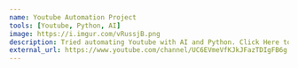 ```yaml
---
name: Youtube Automation Project
tools: [Youtube, Python, AI]
image: https://i.imgur.com/vRussjB.png
description: Tried automating Youtube with AI and Python. Click Here to visit the channel
external_url: https://www.youtube.com/channel/UC6EVmeVfKJkJFazTDIgFB6g
---
```

